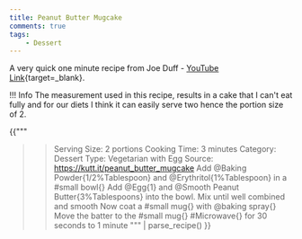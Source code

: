 ```yaml
---
title: Peanut Butter Mugcake
comments: true
tags:
    - Dessert
---
```



A very quick one minute recipe from Joe Duff - [YouTube Link](https://youtu.be/K5LCmT-WfTs){target=_blank}.

!!! Info 
    The measurement used in this recipe, results in a cake that I can't eat fully and for our diets I think it can easily serve two hence the portion size of 2.

{{"""
>> Serving Size: 2 portions
>> Cooking Time: 3 minutes
>> Category: Dessert
>> Type: Vegetarian with Egg
>> Source: https://kutt.it/peanut_butter_mugcake
Add @Baking Powder{1/2%Tablespoon} and @Erythritol{1%Tablespoon} in a #small bowl{}
Add @Egg{1} and @Smooth Peanut Butter{3%Tablespoons} into the bowl.
Mix until well combined and smooth
Now coat a #small mug{} with @baking spray{}
Move the batter to the #small mug{}
#Microwave{} for 30 seconds to 1 minute
"""
|
parse_recipe()
}}